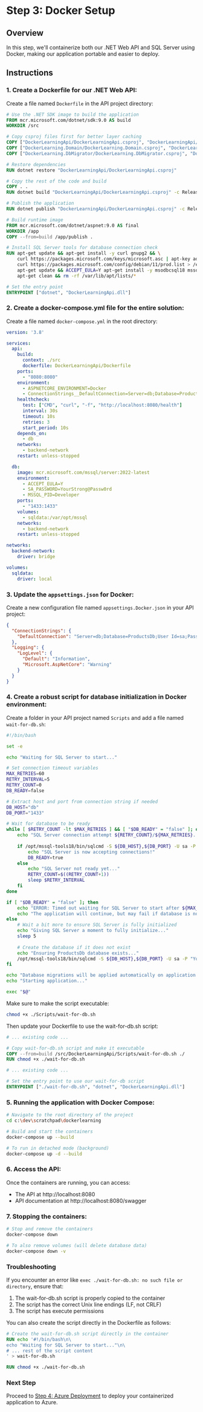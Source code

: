# Step 3: Docker Setup

## Overview
In this step, we'll containerize both our .NET Web API and SQL Server using Docker, making our application portable and easier to deploy.

## Instructions

### 1. Create a Dockerfile for our .NET Web API:

Create a file named `Dockerfile` in the API project directory:

```dockerfile
# Use the .NET SDK image to build the application
FROM mcr.microsoft.com/dotnet/sdk:9.0 AS build
WORKDIR /src

# Copy csproj files first for better layer caching
COPY ["DockerLearningApi/DockerLearningApi.csproj", "DockerLearningApi/"]
COPY ["DockerLearning.Domain/DockerLearning.Domain.csproj", "DockerLearning.Domain/"]
COPY ["DockerLearning.DbMigrator/DockerLearning.DbMigrator.csproj", "DockerLearning.DbMigrator/"]

# Restore dependencies
RUN dotnet restore "DockerLearningApi/DockerLearningApi.csproj"

# Copy the rest of the code and build
COPY . .
RUN dotnet build "DockerLearningApi/DockerLearningApi.csproj" -c Release -o /app/build

# Publish the application
RUN dotnet publish "DockerLearningApi/DockerLearningApi.csproj" -c Release -o /app/publish /p:UseAppHost=false

# Build runtime image
FROM mcr.microsoft.com/dotnet/aspnet:9.0 AS final
WORKDIR /app
COPY --from=build /app/publish .

# Install SQL Server tools for database connection check
RUN apt-get update && apt-get install -y curl gnupg2 && \
    curl https://packages.microsoft.com/keys/microsoft.asc | apt-key add - && \
    curl https://packages.microsoft.com/config/debian/11/prod.list > /etc/apt/sources.list.d/mssql-release.list && \
    apt-get update && ACCEPT_EULA=Y apt-get install -y msodbcsql18 mssql-tools18 && \
    apt-get clean && rm -rf /var/lib/apt/lists/*

# Set the entry point
ENTRYPOINT ["dotnet", "DockerLearningApi.dll"]
```

### 2. Create a docker-compose.yml file for the entire solution:

Create a file named `docker-compose.yml` in the root directory:

```yaml
version: '3.8'

services:
  api:
    build:
      context: ./src
      dockerfile: DockerLearningApi/Dockerfile
    ports:
      - "8080:8080"
    environment:
      - ASPNETCORE_ENVIRONMENT=Docker
      - ConnectionStrings__DefaultConnection=Server=db;Database=ProductsDb;User Id=sa;Password=YourStrong@Passw0rd;TrustServerCertificate=True;
    healthcheck:
      test: ["CMD", "curl", "-f", "http://localhost:8080/health"]
      interval: 30s
      timeout: 10s
      retries: 3
      start_period: 10s
    depends_on:
      - db
    networks:
      - backend-network
    restart: unless-stopped

  db:
    image: mcr.microsoft.com/mssql/server:2022-latest
    environment:
      - ACCEPT_EULA=Y
      - SA_PASSWORD=YourStrong@Passw0rd
      - MSSQL_PID=Developer
    ports:
      - "1433:1433"
    volumes:
      - sqldata:/var/opt/mssql
    networks:
      - backend-network
    restart: unless-stopped

networks:
  backend-network:
    driver: bridge

volumes:
  sqldata:
    driver: local
```

### 3. Update the `appsettings.json` for Docker:

Create a new configuration file named `appsettings.Docker.json` in your API project:

```json
{
  "ConnectionStrings": {
    "DefaultConnection": "Server=db;Database=ProductsDb;User Id=sa;Password=YourStrong@Passw0rd;TrustServerCertificate=True;"
  },
  "Logging": {
    "LogLevel": {
      "Default": "Information",
      "Microsoft.AspNetCore": "Warning"
    }
  }
}
```

### 4. Create a robust script for database initialization in Docker environment:

Create a folder in your API project named `Scripts` and add a file named `wait-for-db.sh`:

```bash
#!/bin/bash

set -e

echo "Waiting for SQL Server to start..."

# Set connection timeout variables
MAX_RETRIES=60
RETRY_INTERVAL=5
RETRY_COUNT=0
DB_READY=false

# Extract host and port from connection string if needed
DB_HOST="db"
DB_PORT="1433"

# Wait for database to be ready
while [ $RETRY_COUNT -lt $MAX_RETRIES ] && [ "$DB_READY" = "false" ]; do
    echo "SQL Server connection attempt ${RETRY_COUNT}/${MAX_RETRIES}..."
    
    if /opt/mssql-tools18/bin/sqlcmd -S ${DB_HOST},${DB_PORT} -U sa -P "YourStrong@Passw0rd" -Q "SELECT 1" &> /dev/null; then
        echo "SQL Server is now accepting connections!"
        DB_READY=true
    else
        echo "SQL Server not ready yet..."
        RETRY_COUNT=$((RETRY_COUNT+1))
        sleep $RETRY_INTERVAL
    fi
done

if [ "$DB_READY" = "false" ]; then
    echo "ERROR: Timed out waiting for SQL Server to start after ${MAX_RETRIES} attempts."
    echo "The application will continue, but may fail if database is not available."
else
    # Wait a bit more to ensure SQL Server is fully initialized
    echo "Giving SQL Server a moment to fully initialize..."
    sleep 5
    
    # Create the database if it does not exist
    echo "Ensuring ProductsDb database exists..."
    /opt/mssql-tools18/bin/sqlcmd -S ${DB_HOST},${DB_PORT} -U sa -P "YourStrong@Passw0rd" -Q "IF NOT EXISTS (SELECT * FROM sys.databases WHERE name = 'ProductsDb') CREATE DATABASE ProductsDb"
fi

echo "Database migrations will be applied automatically on application startup via DbUp."
echo "Starting application..."

exec "$@"
```

Make sure to make the script executable:

```bash
chmod +x ./Scripts/wait-for-db.sh
```

Then update your Dockerfile to use the wait-for-db.sh script:

```dockerfile
# ... existing code ...

# Copy wait-for-db.sh script and make it executable
COPY --from=build /src/DockerLearningApi/Scripts/wait-for-db.sh ./
RUN chmod +x ./wait-for-db.sh

# ... existing code ...

# Set the entry point to use our wait-for-db script
ENTRYPOINT ["./wait-for-db.sh", "dotnet", "DockerLearningApi.dll"]
```

### 5. Running the application with Docker Compose:

```bash
# Navigate to the root directory of the project
cd c:\dev\scratchpad\dockerlearning

# Build and start the containers
docker-compose up --build

# To run in detached mode (background)
docker-compose up -d --build
```

### 6. Access the API:

Once the containers are running, you can access:
- The API at http://localhost:8080
- API documentation at http://localhost:8080/swagger

### 7. Stopping the containers:

```bash
# Stop and remove the containers
docker-compose down

# To also remove volumes (will delete database data)
docker-compose down -v
```

### Troubleshooting

If you encounter an error like `exec ./wait-for-db.sh: no such file or directory`, ensure that:
1. The wait-for-db.sh script is properly copied to the container
2. The script has the correct Unix line endings (LF, not CRLF)
3. The script has execute permissions

You can also create the script directly in the Dockerfile as follows:

```dockerfile
# Create the wait-for-db.sh script directly in the container
RUN echo '#!/bin/bash\n\
echo "Waiting for SQL Server to start..."\n\
# ... rest of the script content
' > wait-for-db.sh

RUN chmod +x ./wait-for-db.sh
```

### Next Step
Proceed to [Step 4: Azure Deployment](../04-azure-deployment/README.md) to deploy your containerized application to Azure.